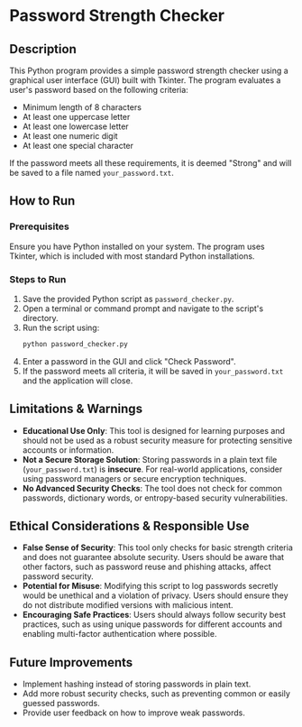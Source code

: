 # Password Strength Checker

## Description
This Python program provides a simple password strength checker using a graphical user interface (GUI) built with Tkinter. The program evaluates a user's password based on the following criteria:
- Minimum length of 8 characters
- At least one uppercase letter
- At least one lowercase letter
- At least one numeric digit
- At least one special character

If the password meets all these requirements, it is deemed "Strong" and will be saved to a file named `your_password.txt`.

## How to Run
### Prerequisites
Ensure you have Python installed on your system. The program uses Tkinter, which is included with most standard Python installations.

### Steps to Run
1. Save the provided Python script as `password_checker.py`.
2. Open a terminal or command prompt and navigate to the script's directory.
3. Run the script using:
   ```sh
   python password_checker.py
   ```
4. Enter a password in the GUI and click "Check Password".
5. If the password meets all criteria, it will be saved in `your_password.txt` and the application will close.

## Limitations & Warnings
- **Educational Use Only**: This tool is designed for learning purposes and should not be used as a robust security measure for protecting sensitive accounts or information.
- **Not a Secure Storage Solution**: Storing passwords in a plain text file (`your_password.txt`) is **insecure**. For real-world applications, consider using password managers or secure encryption techniques.
- **No Advanced Security Checks**: The tool does not check for common passwords, dictionary words, or entropy-based security vulnerabilities.

## Ethical Considerations & Responsible Use
- **False Sense of Security**: This tool only checks for basic strength criteria and does not guarantee absolute security. Users should be aware that other factors, such as password reuse and phishing attacks, affect password security.
- **Potential for Misuse**: Modifying this script to log passwords secretly would be unethical and a violation of privacy. Users should ensure they do not distribute modified versions with malicious intent.
- **Encouraging Safe Practices**: Users should always follow security best practices, such as using unique passwords for different accounts and enabling multi-factor authentication where possible.

## Future Improvements
- Implement hashing instead of storing passwords in plain text.
- Add more robust security checks, such as preventing common or easily guessed passwords.
- Provide user feedback on how to improve weak passwords.


